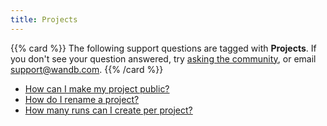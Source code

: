 ```yaml
---
title: Projects 
---
```

{{% card %}}
The following support questions are tagged with <b>Projects</b>. If you don't see 
your question answered, try [asking the community](https://community.wandb.ai/), 
or email [support@wandb.com](mailto:support@wandb.com).
{{% /card %}}
- [How can I make my project public?](project_make_public.md)
- [How do I rename a project?](rename_project.md)
- [How many runs can I create per project?](runs_create_per_project.md)
